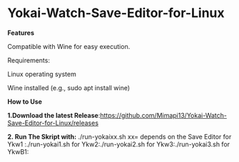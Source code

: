 # Yokai-Watch-Save-Editor-for-Linux


**Features**

Compatible with Wine for easy execution.

Requirements:

Linux operating system

Wine installed (e.g., sudo apt install wine)

**How to Use**

**1.Download the latest Release**:https://github.com/Mimapi13/Yokai-Watch-Save-Editor-for-Linux/releases

**2. Run The Skript with:**
./run-yokaixx.sh
xx= depends on the Save Editor 
for Ykw1 :./run-yokai1.sh
for Ykw2:./run-yokai2.sh
for Ykw3:./run-yokai3.sh
for YkwB1:
